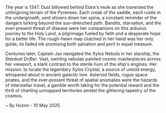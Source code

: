 
The year is 1347.  Dust billowed behind Elara's mule as she traversed the unforgiving terrain of the Pyrenees.  Each creak of the saddle, each rustle in the undergrowth, sent shivers down her spine, a constant reminder of the dangers lurking beyond the sun-drenched path.  Bandits, starvation, and the ever-present threat of disease were her companions on this arduous journey to the Holy Land, a pilgrimage fueled by faith and a desperate hope for a better life. The rough-hewn map clutched in her hand was her only guide, its faded ink promising both salvation and peril in equal measure.

Centuries later, Captain Jax navigated the Xylos Nebula in her starship, the *Stardust Drifter*.  Vast, swirling nebulas painted cosmic masterpieces across her viewport, a stark contrast to the sterile hum of the ship's engines.  Her mission: to locate the legendary Xylos Crystal, a source of untold energy, whispered about in ancient galactic lore.  Asteroid fields, rogue space pirates, and the ever-present threat of spatial anomalies were the hazards of interstellar travel, a gamble worth taking for the potential reward and the thrill of charting unmapped territories amidst the glittering tapestry of the cosmos.

~ By Hozmi - 10 May 2025
